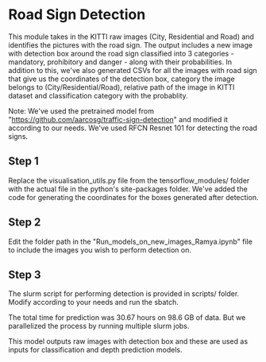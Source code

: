 # Road Sign Detection

This module takes in the KITTI raw images (City, Residential and Road) and identifies the pictures with the road sign. The output includes a new image with detection box around the road sign classified into 3 categories - mandatory, prohibitory and danger - along with their probabilities. In addition to this, we've also generated CSVs for all the images with road sign that give us the coordinates of the detection box, category the image belongs to (City/Residential/Road), relative path of the image in KITTI dataset and classification category with the probablity. 

Note: We've used the pretrained model from "https://github.com/aarcosg/traffic-sign-detection" and modified it according to our needs. We've used RFCN Resnet 101 for detecting the road signs.

## Step 1
Replace the visualisation_utils.py file from the tensorflow_modules/ folder with the actual file in the python's site-packages folder. We've added the code for generating the coordinates for the boxes generated after detection.

## Step 2
Edit the folder path in the "Run_models_on_new_images_Ramya.ipynb" file to include the images you wish to perform detection on.

## Step 3
The slurm script for performing detection is provided in scripts/ folder. Modify according to your needs and run the sbatch.

The total time for prediction was 30.67 hours on 98.6 GB of data. But we parallelized the process by running multiple slurm jobs.

This model outputs raw images with detection box and these are used as inputs for classification and depth prediction models.
